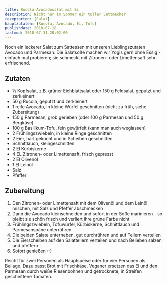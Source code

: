 ```yaml
---
title: Rucola-Avocadosalat mit Ei
description: Nicht nur im Sommer ein toller Sattmacher
rezeptarten: [Salat]
hauptzutaten: [Rucola, Avocado, Ei, Tofu]
publishdate: 2018-07-18
lastmod: 2018-07-31 20:02:00
---
```


Noch ein leckerer Salat zum Sattessen mit unseren Lieblingszutaten Avocado und Parmesan. Die Salatsoße machen wir Yogis gern ohne Essig - einfach mal probieren; sie schmeckt mit Zitronen- oder Limettensaft sehr erfrischend.


## Zutaten

- ½ Kopfsalat, z.B. grüner Eichblattsalat oder 150 g Feldsalat, geputzt und zerkleinert
- 50 g Rucola, geputzt und zerkleinert
- 1 reife Avocado, in kleine Würfel geschnitten (nicht zu früh, siehe Zubereitung)
- 150 g Parmesan, grob gerieben (oder 100 g Parmesan und 50 g Bergkäse)
- 100 g Basilikum-Tofu, fein gewürfelt (kann man auch weglassen)
- 2 Frühlingszwiebeln, in kleine Ringe geschnitten
- 2 Eier, hart gekocht und in Scheiben geschnitten
- Schnittlauch, kleingeschnitten
- 2 El Kürbiskerne
- 4 EL Zitronen- oder Limettensaft, frisch gepresst
- 2 El Olivenöl
- 1 El Leinöl
- Salz
- Pfeffer


## Zubereitung

1. Den Zitronen- oder Limettensaft mit dem Olivenöl und dem Leinöl mischen, mit Salz und Pfeffer abschmecken
2. Dann die Avocado kleinschneiden und sofort in der Soße marinieren - so bleibt sie schön frisch und verliert ihre grüne Farbe nicht
3. Frühlingszwiebeln, Tofuwürfel, Kürbiskerne, Schnittlauch und Parmesanspäne unterrühren
4. Die beiden Salate unterheben, gut durchrühren und auf Tellern verteilen
5. Die Eierscheiben auf den Salattellern verteilen und nach Belieben salzen und pfeffern
6. Sofort genießen :-)

Reicht für zwei Personen als Hauptspeise oder für vier Personen als Beilage. Dazu passt Brot mit Frischkäse. Veganer ersetzen das Ei und den Parmesan durch weiße Riesenbohnen und getrocknete, in Streifen geschnittene Tomaten.


